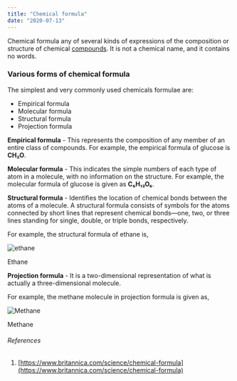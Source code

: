 ```yaml
---
title: "Chemical formula"
date: "2020-07-13"
---
```


Chemical formula any of several kinds of expressions of the composition or structure of chemical [compounds](https://chemistdictionary.com/compound/). It is not a chemical name, and it contains no words.

### Various forms of chemical formula

The simplest and very commonly used chemicals formulae are:

- Empirical formula
- Molecular formula
- Structural formula
- Projection formula

**Empirical formula** - This represents the composition of any member of an entire class of compounds. For example, the empirical formula of glucose is **CH₂O**.

**Molecular formula** - This indicates the simple numbers of each type of atom in a molecule, with no information on the structure. For example, the molecular formula of glucose is given as **C₆H₁₂O₆**.

**Structural formula** - Identifies the location of chemical bonds between the atoms of a molecule. A structural formula consists of symbols for the atoms connected by short lines that represent chemical bonds—one, two, or three lines standing for single, double, or triple bonds, respectively.

For example, the structural formula of ethane is,

![ethane](https://chemistdictionary.com/wp-content/uploads/2020/07/ethane.png)

Ethane

**Projection formula** - It is a two-dimensional representation of what is actually a three-dimensional molecule.

For example, the methane molecule in projection formula is given as,

![Methane](https://chemistdictionary.com/wp-content/uploads/2020/07/methane.png)

Methane

###### References

1. [https://www.britannica.com/science/chemical-formula](https://www.britannica.com/science/chemical-formula)
